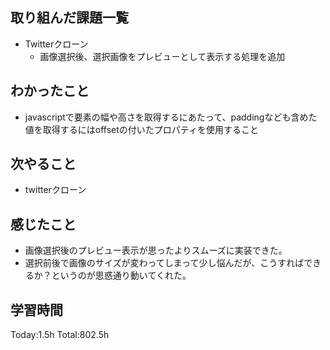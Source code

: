 ## 取り組んだ課題一覧
- Twitterクローン
  - 画像選択後、選択画像をプレビューとして表示する処理を追加

## わかったこと
- javascriptで要素の幅や高さを取得するにあたって、paddingなども含めた値を取得するにはoffsetの付いたプロパティを使用すること

## 次やること
- twitterクローン　

## 感じたこと
- 画像選択後のプレビュー表示が思ったよりスムーズに実装できた。
- 選択前後で画像のサイズが変わってしまって少し悩んだが、こうすればできるか？というのが思惑通り動いてくれた。
  
## 学習時間
Today:1.5h
Total:802.5h